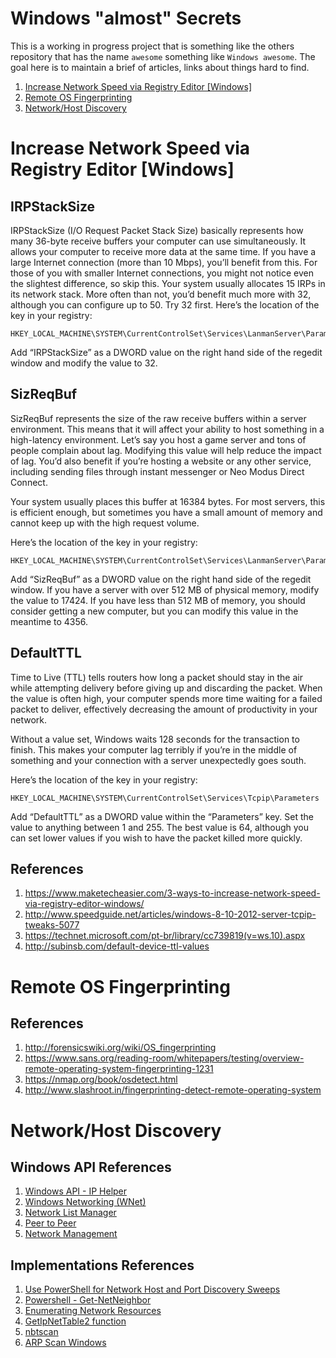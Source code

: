 # Windows "almost" Secrets #

This is a working in progress project that is something like the others repository that has the name `awesome` something like `Windows awesome`. The goal here is to maintain a brief of articles, links about things hard to find.

1. [Increase Network Speed via Registry Editor [Windows] ](#increase-network-speed-via-registry-editor-windows)
2. [Remote OS Fingerprinting](#remote-os-fingerprinting)
3. [Network/Host Discovery](#networkhost-discovery)

# Increase Network Speed via Registry Editor [Windows] 

## IRPStackSize

IRPStackSize (I/O Request Packet Stack Size) basically represents how many 36-byte receive buffers your computer can use simultaneously. It allows your computer to receive more data at the same time. If you have a large Internet connection (more than 10 Mbps), you’ll benefit from this. For those of you with smaller Internet connections, you might not notice even the slightest difference, so skip this.
Your system usually allocates 15 IRPs in its network stack. More often than not, you’d benefit much more with 32, although you can configure up to 50. Try 32 first.
Here’s the location of the key in your registry: 

```
HKEY_LOCAL_MACHINE\SYSTEM\CurrentControlSet\Services\LanmanServer\Parameters
```

Add “IRPStackSize” as a DWORD value on the right hand side of the regedit window and modify the value to 32.

## SizReqBuf

SizReqBuf represents the size of the raw receive buffers within a server environment. This means that it will affect your ability to host something in a high-latency environment. Let’s say you host a game server and tons of people complain about lag. Modifying this value will help reduce the impact of lag. You’d also benefit if you’re hosting a website or any other service, including sending files through instant messenger or Neo Modus Direct Connect.

Your system usually places this buffer at 16384 bytes. For most servers, this is efficient enough, but sometimes you have a small amount of memory and cannot keep up with the high request volume.

Here’s the location of the key in your registry: 

```
HKEY_LOCAL_MACHINE\SYSTEM\CurrentControlSet\Services\LanmanServer\Parameters
```

Add “SizReqBuf” as a DWORD value on the right hand side of the regedit window. If you have a server with over 512 MB of physical memory, modify the value to 17424. If you have less than 512 MB of memory, you should consider getting a new computer, but you can modify this value in the meantime to 4356.

## DefaultTTL

Time to Live (TTL) tells routers how long a packet should stay in the air while attempting delivery before giving up and discarding the packet. When the value is often high, your computer spends more time waiting for a failed packet to deliver, effectively decreasing the amount of productivity in your network.

Without a value set, Windows waits 128 seconds for the transaction to finish. This makes your computer lag terribly if you’re in the middle of something and your connection with a server unexpectedly goes south.

Here’s the location of the key in your registry: 

```
HKEY_LOCAL_MACHINE\SYSTEM\CurrentControlSet\Services\Tcpip\Parameters
```

Add “DefaultTTL” as a DWORD value within the “Parameters” key. Set the value to anything between 1 and 255. The best value is 64, although you can set lower values if you wish to have the packet killed more quickly.

## References

1. https://www.maketecheasier.com/3-ways-to-increase-network-speed-via-registry-editor-windows/
2. http://www.speedguide.net/articles/windows-8-10-2012-server-tcpip-tweaks-5077
3. https://technet.microsoft.com/pt-br/library/cc739819(v=ws.10).aspx
4. http://subinsb.com/default-device-ttl-values

# Remote OS Fingerprinting

## References

1. http://forensicswiki.org/wiki/OS_fingerprinting
2. https://www.sans.org/reading-room/whitepapers/testing/overview-remote-operating-system-fingerprinting-1231
3. https://nmap.org/book/osdetect.html
4. http://www.slashroot.in/fingerprinting-detect-remote-operating-system

# Network/Host Discovery

## Windows API References

1. [Windows API - IP Helper](https://docs.microsoft.com/pt-br/windows/desktop/IpHlp/ip-helper-start-page)
2. [Windows Networking (WNet)](https://docs.microsoft.com/pt-br/windows/desktop/WNet/windows-networking-wnet-)
3. [Network List Manager](https://docs.microsoft.com/pt-br/windows/desktop/NLA/portal)
4. [Peer to Peer](https://docs.microsoft.com/pt-br/windows/desktop/P2PSdk/portal)
5. [Network Management](https://docs.microsoft.com/en-us/windows/desktop/api/_netmgmt/)

## Implementations References

1. [Use PowerShell for Network Host and Port Discovery Sweeps](https://blogs.technet.microsoft.com/heyscriptingguy/2012/07/02/use-powershell-for-network-host-and-port-discovery-sweeps/)
2. [Powershell - Get-NetNeighbor](https://docs.microsoft.com/en-us/powershell/module/nettcpip/get-netneighbor?view=win10-ps)
3. [Enumerating Network Resources](https://docs.microsoft.com/en-us/windows/desktop/wnet/enumerating-network-resources)
4. [GetIpNetTable2 function](https://docs.microsoft.com/en-us/windows/desktop/api/netioapi/nf-netioapi-getipnettable2)
5. [nbtscan](http://www.unixwiz.net/tools/nbtscan.html)
6. [ARP Scan Windows](https://github.com/QbsuranAlang/arp-scan-windows-)
